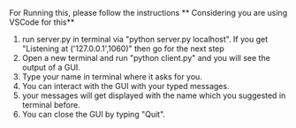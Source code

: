 For Running this, please follow the instructions
** Considering you are using VSCode for this**

1. run server.py in terminal via "python server.py localhost". If you get "Listening at ('127.0.0.1',1060)" then go for the next step
2. Open a new terminal and run "python client.py" and you will see the output of a GUI.
3. Type your name in terminal where it asks for you.
4. You can interact with the GUI with your typed messages.
5. your messages will get displayed with the name which you suggested in terminal before.
6. You can close the GUI by typing "Quit". 